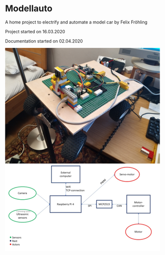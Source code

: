 # Modellauto
A home project to electrify and automate a model car by Felix Fröhling

Project started on 16.03.2020

Documentation started on 02.04.2020


<img src="/images/car_overview.jpg" width="600">



<img src="/images/Overview_blockdiagram.jpg" width="600">



